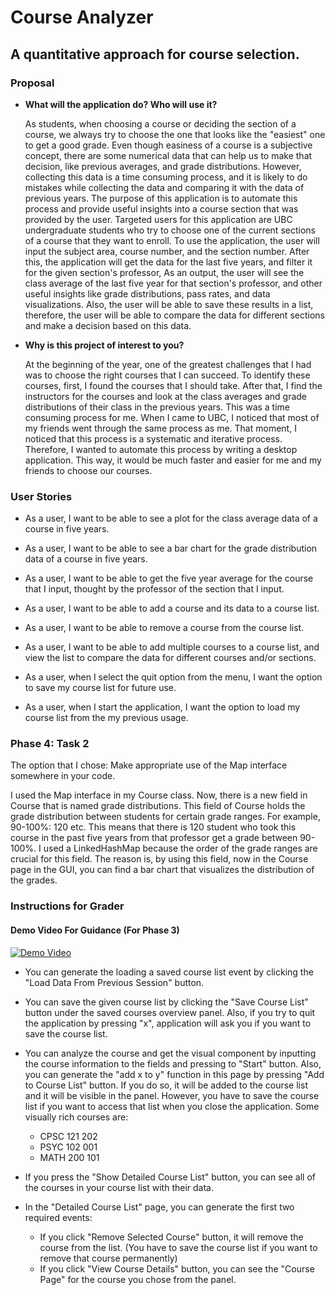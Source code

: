 # Course Analyzer

## A quantitative approach for course selection.

### Proposal ###
- **What will the application do?  Who will use it?**

    As students, when choosing a course or deciding the section of a course, we always try to choose the one that looks 
    like the "easiest" one to get a good grade. Even though easiness of a course is a subjective concept, there are some 
    numerical data that can help us to make that decision, like previous averages, and grade distributions. However, 
    collecting this data is a time consuming process, and it is likely to do mistakes while collecting the data and 
    comparing it with the data of previous years. The purpose of this application is to automate this process and 
    provide useful insights into a course section that was provided by the user. Targeted users for this application are 
    UBC undergraduate students who try to choose one of the current sections of a course that they want to enroll. 
    To use the application, the user will input the subject area, course number, and the section number. After this,
    the application will get the data for the last five years, and filter it for the given section's professor, As 
    an output, the user will see the class average of the last five year for that section's professor, and other useful
    insights like grade distributions, pass rates, and data visualizations. Also, the user will be able to save these
    results in a list, therefore, the user will be able to compare the data for different sections and make a decision 
    based on this data.

- **Why is this project of interest to you?**
    
    At the beginning of the year, one of the greatest challenges that I had was to choose the right courses that I can
    succeed. To identify these courses, first, I found the courses that I should take. After that, I find the 
    instructors for the courses and look at the class averages and grade distributions of their class in the 
    previous years. This was a time consuming process for me. When I came to UBC, I noticed that most of my friends
    went through the same process as me. That moment, I noticed that this process is a systematic and iterative process.
    Therefore, I wanted to automate this process by writing a desktop application. This way, it would be much faster and
    easier for me and my friends to choose our courses.
    
### User Stories ###

- As a user, I want to be able to see a plot for the class average data of a course in five years.

- As a user, I want to be able to see a bar chart for the grade distribution data of a course in five years.

- As a user, I want to be able to get the five year average for the course that I input, thought by the professor of the 
section that I input.

- As a user, I want to be able to add a course and its data to a course list.

- As a user, I want to be able to remove a course from the course list.

- As a user, I want to be able to add multiple courses to a course list, and view the list to compare the data for 
different courses and/or sections.

- As a user, when I select the quit option from the menu, I want the option to save my course list for 
future use.

- As a user, when I start the application, I want the option to load my course list from the my previous usage.

### Phase 4: Task 2 ###

The option that I chose: Make appropriate use of the Map interface somewhere in your code. 

I used the Map interface in my Course class. Now, there is a new field in Course that is named grade distributions. 
This field of Course holds the grade distribution between students for certain grade ranges. 
For example, 90-100%: 120 etc.
This means that there is 120 student who took this course in the past five years from that professor get a grade between 
90-100%. I used a LinkedHashMap because the order of the grade ranges are crucial for this field. The reason is, by 
using this field, now in the Course page in the GUI, you can find a bar chart that visualizes the distribution of the 
grades. 


### Instructions for Grader ###

#### Demo Video For Guidance (For Phase 3) ####
[![Demo Video](http://img.youtube.com/vi/ODAVOFRfm9I/0.jpg)](http://www.youtube.com/watch?v=ODAVOFRfm9I)
- You can generate the loading a saved course list event by clicking the "Load Data From Previous Session" button.

- You can save the given course list by clicking the "Save Course List" button under the saved courses overview panel.
Also, if you try to quit the application by pressing "x", application will ask you if you want to save the course list.

- You can analyze the course and get the visual component by inputting the course information to the fields and pressing 
to "Start" button. Also, you can generate the "add x to y" function in this page by pressing "Add to Course List" 
button. If you do so, it will be added to the course list and it will be visible in the panel. However, you have to save
the course list if you want to access that list when you close the application. Some visually rich courses are:
    - CPSC 121 202
    - PSYC 102 001 
    - MATH 200 101

- If you press the "Show Detailed Course List" button, you can see all of the courses in your course list with their 
data. 

- In the "Detailed Course List" page, you can generate the first two required events:
    - If you click "Remove Selected Course" button, it will remove the course from the list. 
    (You have to save the course list if you want to remove that course permanently)
    - If you click "View Course Details" button, you can see the "Course Page" for the course you chose from the panel.
